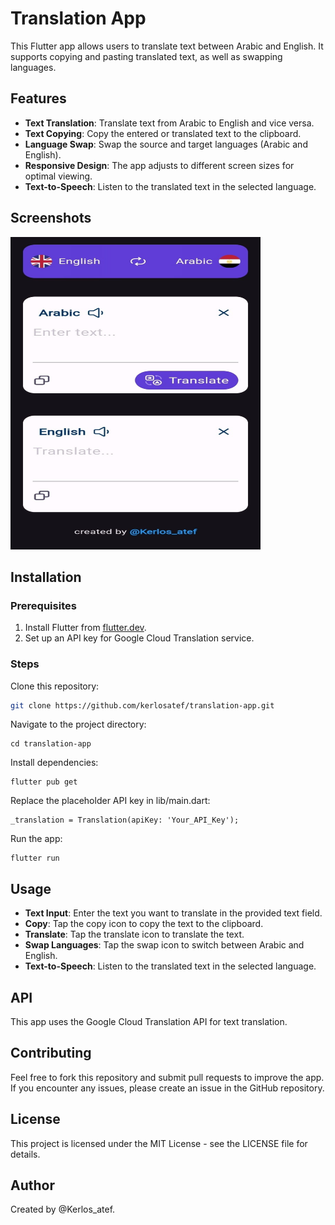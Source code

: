 # Translation App

This Flutter app allows users to translate text between Arabic and English. It supports copying and pasting translated text, as well as swapping languages.

## Features

- **Text Translation**: Translate text from Arabic to English and vice versa.
- **Text Copying**: Copy the entered or translated text to the clipboard.
- **Language Swap**: Swap the source and target languages (Arabic and English).
- **Responsive Design**: The app adjusts to different screen sizes for optimal viewing.
- **Text-to-Speech**: Listen to the translated text in the selected language.
## Screenshots

<img src="assets/screenshots/screenshots2.jpg" width="400" height="500">

## Installation

### Prerequisites

1. Install Flutter from [flutter.dev](https://flutter.dev).
2. Set up an API key for Google Cloud Translation service.

### Steps

Clone this repository:
```bash
git clone https://github.com/kerlosatef/translation-app.git
```
Navigate to the project directory:
```
cd translation-app
```
Install dependencies:
```
flutter pub get
```
Replace the placeholder API key in lib/main.dart:
```
_translation = Translation(apiKey: 'Your_API_Key');
```
Run the app:
```
flutter run
```

## Usage
- **Text Input**: Enter the text you want to translate in the provided text field.
- **Copy**: Tap the copy icon to copy the text to the clipboard.
- **Translate**: Tap the translate icon to translate the text.
- **Swap Languages**: Tap the swap icon to switch between Arabic and English.
- **Text-to-Speech**: Listen to the translated text in the selected language.


## API
This app uses the Google Cloud Translation API for text translation.

## Contributing
Feel free to fork this repository and submit pull requests to improve the app. If you encounter any issues, please create an issue in the GitHub repository.

## License
This project is licensed under the MIT License - see the LICENSE file for details.

## Author
Created by @Kerlos_atef.


